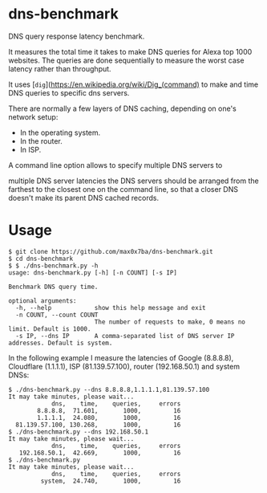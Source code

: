 # dns-benchmark
DNS query response latency benchmark.

It measures the total time it takes to make DNS queries for Alexa top 1000 websites. The queries are done sequentially to measure the worst case latency rather than throughput.

It uses [`dig`](https://en.wikipedia.org/wiki/Dig_(command) to make and time DNS queries to specific dns servers.

There are normally a few layers of DNS caching, depending on one's network setup:

* In the operating system.
* In the router.
* In ISP.

A command line option allows to specify multiple DNS servers to

multiple DNS server latencies the DNS servers should be arranged from the farthest to the closest one on the command line, so that a closer DNS doesn't make its parent DNS cached records.

# Usage
```
$ git clone https://github.com/max0x7ba/dns-benchmark.git
$ cd dns-benchmark
$ $ ./dns-benchmark.py -h
usage: dns-benchmark.py [-h] [-n COUNT] [-s IP]

Benchmark DNS query time.

optional arguments:
  -h, --help            show this help message and exit
  -n COUNT, --count COUNT
                        The number of requests to make, 0 means no limit. Default is 1000.
  -s IP, --dns IP       A comma-separated list of DNS server IP addresses. Default is system.
```

In the following example I measure the latencies of Google (8.8.8.8), Cloudflare (1.1.1.1), ISP (81.139.57.100), router (192.168.50.1) and system DNSs:

```
$ ./dns-benchmark.py --dns 8.8.8.8,1.1.1.1,81.139.57.100
It may take minutes, please wait...
            dns,    time,    queries,     errors
        8.8.8.8,  71.601,       1000,         16
        1.1.1.1,  24.080,       1000,         16
  81.139.57.100, 130.268,       1000,         16
$ ./dns-benchmark.py --dns 192.168.50.1
It may take minutes, please wait...
            dns,    time,    queries,     errors
   192.168.50.1,  42.669,       1000,         16
$ ./dns-benchmark.py
It may take minutes, please wait...
            dns,    time,    queries,     errors
         system,  24.740,       1000,         16
```
